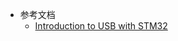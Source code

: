 - 参考文档
	- [Introduction to USB with STM32](https://wiki.stmicroelectronics.cn/stm32mcu/wiki/Introduction_to_USB_with_STM32)